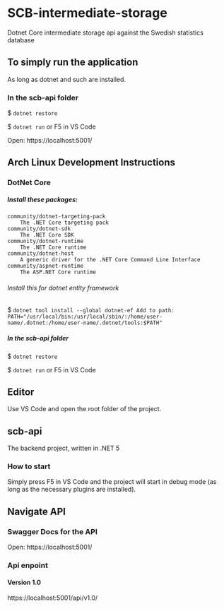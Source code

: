 # SCB-intermediate-storage
Dotnet Core intermediate storage api against the Swedish statistics database

## To simply run the application
As long as dotnet and such are installed.

### In the scb-api folder

$ `dotnet restore`

$ `dotnet run` or F5 in VS Code

Open: https://localhost:5001/

## Arch Linux Development Instructions
### DotNet Core
##### Install these packages:
```
community/dotnet-targeting-pack
    The .NET Core targeting pack
community/dotnet-sdk
    The .NET Core SDK
community/dotnet-runtime
    The .NET Core runtime
community/dotnet-host
    A generic driver for the .NET Core Command Line Interface
community/aspnet-runtime
    The ASP.NET Core runtime
```

###### Install this for dotnet entity framework
$ `dotnet tool install --global dotnet-ef
Add to path: PATH="/usr/local/bin:/usr/local/sbin/:/home/user-name/.dotnet:/home/user-name/.dotnet/tools:$PATH"`

##### In the scb-api folder
$ `dotnet restore`

$ `dotnet run`
or F5 in VS Code

## Editor
Use VS Code and open the root folder of the project.

## scb-api
The backend project, written in .NET 5

### How to start
Simply press F5 in VS Code and the project will start in debug mode (as long as the necessary plugins are installed).

## Navigate API

### Swagger Docs for the API
Open: https://localhost:5001/

### Api enpoint
#### Version 1.0
https://localhost:5001/api/v1.0/
